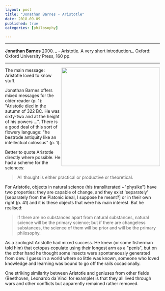 ```yaml
---
layout: post
title: "Jonathan Barnes - Aristotle"
date: 2018-09-09
published: true
categories: [philosophy]

---
```



***
<b>Jonathan Barnes</b> 2000. _ - Aristotle. A very short introduction_. Oxford: Oxford University Press, 160  pp.

***
<img align="right" width="320" src="https://global.oup.com/academic/covers/pdp/9780192854087" alt="">   

The main message: Aristotle loved to know stuff.

Jonathan Barnes offers mixed messages for the older reader (p. 1): "Aristotle died in the autumn of 322 BC.  He was sixty-two and at the height of his powers ...".  There is a good deal of this sort of flowery language: "he bestrode antiquity like an intellectual colossus" (p. 1).

Better to quote Aristotle directly where possible.  He had a scheme for the sciences:

> All thought is either practical or productive or theoretical.

For Aristotle, objects in natural science (his transliterated ~"physike") have two properties: they are capable of change, and they exist 'separately' [separately from the Platonic ideal, I suppose he meant?] or in their own right (p. 41) and it is these objects that were his main interest.  But he realised:

>If there are no substances apart from natural substances, natural science will be the primary science; but if there are changeless substances, the science of them will be prior and will be the primary philosophy.

As a zoologist Aristotle had mixed success.  He knew (or some fisherman told him) that octopus copulate using their longest arm as a "penis", but on the other hand he thought some insects were spontaneously generated from dew.  I guess in a world where so little was known, someone who loved knowledge and learning was bound to go off the rails occasionally.

One striking similarity between Aristotle and geniuses from other fields (Beethoven, Leonardo da Vinci for example) is that they all lived through wars and other conflicts but apparently remained rather removed. 
